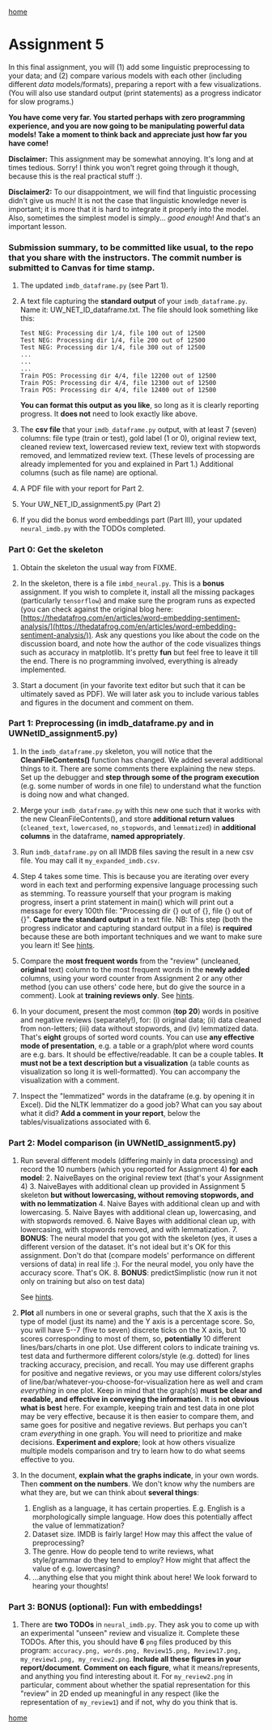 [home](../index.md)

# Assignment 5

In this final assignment, you will (1) add some linguistic preprocessing to your data; and (2) compare various models with each other (including different *data* models/formats), preparing a report with a few visualizations. (You will also use standard output (print statements) as a progress indicator for slow programs.)

**You have come very far. You started perhaps with zero programming experience, and you are now going to be manipulating powerful data models! Take a moment to think back and appreciate just how far you have come!**

**Disclaimer:** This assignment may be somewhat annoying. It's long and at times tedious. Sorry! I think you won't regret going through it though, because this is the real practical stuff :).

**Disclaimer2:** To our disappointment, we will find that linguistic processing didn't give us much! It is not the case that linguistic knowledge never is important; it is more that it is hard to integrate it properly into the model. Also, sometimes the simplest model is simply... *good enough*! And that's an important lesson. 

### Submission summary, to be committed like usual, to the repo that you share with the instructors. The commit number is submitted to Canvas for time stamp.
1. The updated `imdb_dataframe.py` (see Part 1).

2. A text file capturing the **standard output** of your `imdb_dataframe.py`. Name it: UW_NET_ID_dataframe.txt. The file should look something like this:
    ```
    Test NEG: Processing dir 1/4, file 100 out of 12500
    Test NEG: Processing dir 1/4, file 200 out of 12500
    Test NEG: Processing dir 1/4, file 300 out of 12500
    ...
    ...
    ...
    Train POS: Processing dir 4/4, file 12200 out of 12500
    Train POS: Processing dir 4/4, file 12300 out of 12500
    Train POS: Processing dir 4/4, file 12400 out of 12500
    ```
    **You can format this output as you like**, so long as it is clearly reporting progress. It **does not** need to look exactly like above.

3. The **csv file** that your `imdb_dataframe.py` output, with at least 7 (seven) columns: file type (train or test), gold label (1 or 0), original review text, cleaned review text, lowercased review text, review text with stopwords removed, and lemmatized review text. (These levels of processing are already implemented for you and explained in Part 1.) Additional columns (such as file name) are optional.

4. A PDF file with your report for Part 2.

5. Your UW_NET_ID_assignment5.py (Part 2)

6. If you did the bonus word embeddings part (Part III), your updated `neural_imdb.py` with the TODOs completed.

### Part 0: Get the skeleton
1. Obtain the skeleton the usual way from FIXME.

2. In the skeleton, there is a file `imbd_neural.py`. This is a **bonus** assignment. If you wish to complete it, install all the missing packages (particularly `tensorflow`) and make sure the program runs as expected (you can check against the original blog here:[https://thedatafrog.com/en/articles/word-embedding-sentiment-analysis/](https://thedatafrog.com/en/articles/word-embedding-sentiment-analysis/)). Ask any questions you like about the code on the discussion board, and note how the author of the code visualizes things such as accuracy in matplotlib. It's pretty **fun** but feel free to leave it till the end. There is no programming involved, everything is already implemented.

3. Start a document (in your favorite text editor but such that it can be ultimately saved as PDF). We will later ask you to include various tables and figures in the document and comment on them.


### Part 1: Preprocessing (in imdb_dataframe.py and in UWNetID_assignment5.py)

1. In the `imdb_dataframe.py` skeleton, you will notice that the **CleanFileContents()** function has changed. We added several additional things to it. There are some comments there explaining the new steps. Set up the debugger and **step through some of the program execution** (e.g. some number of words in one file) to understand what the function is doing now and what changed.

3. Merge your `imdb_dataframe.py` with this new one such that it works with the new CleanFileContents(), and store **additional return values** (`cleaned_text`, `lowercased`, `no_stopwords`, and `lemmatized`) in **additional columns** in the dataframe, **named appropriately**. 

4. Run `imdb_dataframe.py` on all IMDB files saving the result in a new csv file. You may call it `my_expanded_imdb.csv`. 

5. Step 4 takes some time. This is because you are iterating over every word in each text and performing expensive language processing such as stemming. To reassure yourself that your program is making progress, insert a print statement in main() which will print out a message for every 100th file: "Processing dir {} out of {}, file {} out of {}".    **Capture the standard output** in a text file. NB: This step (both the progress indicator and capturing standard output in a file) is **required** because these are both important techniques and we want to make sure you learn it! See [hints](ass5-hints.md).
    
5. Compare the **most frequent words** from the "review" (uncleaned, **original** text) column to the most frequent words in the **newly added** columns, using your word counter from Assignment 2 or any other method (you can use others' code here, but do give the source in a comment). Look at **training reviews only**. See [hints](ass5-hints.md).

6. In your document, present the most common (**top 20**) words in positive and negative reviews (separately!), for: (i) original data; (ii) data cleaned from non-letters; (iii) data without stopwords, and (iv) lemmatized data. That's **eight** groups of sorted word counts. You can use **any effective mode of presentation**, e.g. a table or a graph/plot where word counts are e.g. bars. It should be effective/readable. It can be a couple tables. **It must not be a text description but a visualization** (a table counts as visualization so long it is well-formatted). You can accompany the visualization with a comment.

7. Inspect the "lemmatized" words in the dataframe (e.g. by opening it in Excel). Did the NLTK lemmatizer do a good job? What can you say about what it did? **Add a comment in your report**, below the tables/visualizations associated with 6.


### Part 2: Model comparison (in UWNetID_assignment5.py)
 
1. Run several different models (differing mainly in data processing) and record the 10 numbers (which you reported for Assignment 4) **for each model**:
    2. NaiveBayes on the original review text (that's your Assignment 4)
    3. NaiveBayes with additional clean up provided in Assignment 5 skeleton **but without lowercasing, without removing stopwords, and with no lemmatization**
    4. Naive Bayes with additional clean up and with lowercasing.
    5. Naive Bayes with additional clean up, lowercasing, and with stopwords removed.
    6. Naive Bayes with additional clean up, with lowercasing, with stopwords removed, and with lemmatization.
    7. **BONUS**: The neural model that you got with the skeleton (yes, it uses a different version of the dataset. It's not ideal but it's OK for this assignment. Don't do that (compare models' performance on different versions of data) in real life :). For the neural model, you only have the accuracy score. That's OK.
    8. **BONUS**: predictSimplistic (now run it not only on training but also on test data)
    
    See [hints](ass5-hints.md).
    
6. **Plot** all numbers in one or several graphs, such that the X axis is the type of model (just its name) and the Y axis is a percentage score. So, you will have 5--7 (five to seven) discrete ticks on the X axis, but 10 scores corresponding to most of them, so, **potentially** 10 different lines/bars/charts in one plot. Use different colors to indicate training vs. test data and furthermore different colors/style (e.g. dotted) for lines tracking accuracy, precision, and recall. You may use different graphs for positive and negative reviews, or you may use different colors/styles of line/bar/whatever-you-choose-for-visualization here as well and cram *everything* in one plot. Keep in mind that the graph(s) **must be clear and readable, and effective in conveying the information.** It is **not obvious what is best** here. For example, keeping train and test data in one plot may be very effective, because it is then easier to compare them, and same goes for positive and negative reviews. But perhaps you can't cram *everything* in one graph. You will need to prioritize and make decisions. **Experiment and explore**; look at how others visualize multiple models comparison and try to learn how to do what seems effective to you. 

7. In the document, **explain what the graphs indicate**, in your own words. Then **comment on the numbers**.  We don't know why the numbers are what they are, but we can think about **several things**:
    1. English as a language, it has certain properties. E.g. English is a morphologically simple language. How does this potentially affect the value of lemmatization?
    2. Dataset size. IMDB is fairly large! How may this affect the value of preprocessing?
    3. The genre. How do people tend to write reviews, what style/grammar do they tend to employ? How might that affect the value of e.g. lowercasing?
    4. ...anything else that you might think about here! We look forward to hearing your thoughts! 

### Part 3: BONUS (optional): Fun with embeddings!

1. There are **two TODOs** in `neural_imdb.py`. They ask you to come up with an experimental "unseen" review and visualize it. Complete these TODOs. After this, you should have **6** `png` files produced by this program: `accuracy.png, words.png, Review15.png, Review17.png, my_review1.png, my_review2.png`. **Include all these figures in your report/document**. **Comment on each figure**, what it means/represents, and anything you find interesting about it. For `my_review2.png` in particular, comment about whether the spatial representation for this "review" in 2D ended up meaningful in any respect (like the representation of `my_review1`) and if not, why do you think that is.

[home](../index.md)
